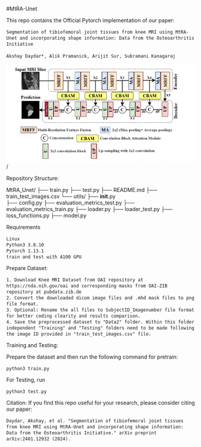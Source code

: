 #MtRA-Unet 

This repo contains the Official Pytorch implementation of our paper:

    Segmentation of tibiofemoral joint tissues from knee MRI using MtRA-Unet and incorporating shape information: Data from the Osteoarthritis Initiative

    Akshay Daydar*, Alik Pramanick, Arijit Sur, Subramani Kanagaraj

![MtRA-Unet Architecture](./MtRA_Unet_Architecture.png)/

Repository Structure:

MtRA_Unet/
├── train.py
├── test.py
├── README.md
├── train_test_images.csv
└── utils/
    ├── __init__.py   
    ├── config.py
    ├── evaluation_metrics_test.py
    ├── evaluation_metrics_train.py
    ├── loader.py
    ├── loader_test.py
    ├── loss_functions.py
    ├── model.py

Requirements

    Linux
    Python3 3.8.10
    Pytorch 1.13.1
    train and test with A100 GPU

Prepare Dataset:

    1. Download Knee MRI Dataset from OAI repository at https://nda.nih.gov/oai and corresponding masks from OAI-ZIB repository at pubdata.zib.de
    2. Convert the downloaded dicom image files and .mhd mask files to png file format.
    3. Optional: Rename the all files to SubjectID_Imagenumber file format for better coding clearity and results comparison.
    4. Save the preprocessed dataset to "Data2" folder. Within this folder independent "Training" and "Testing" folders need to be made following the image ID provided in "train_test_images.csv" file. 

Training and Testing:

Prepare the dataset and then run the following command for pretrain:

    python3 train.py

For Testing, run

    python3 test.py

Citation:
 If you find this repo useful for your research, please consider citing our paper:

    Daydar, Akshay, et al. "Segmentation of tibiofemoral joint tissues from knee MRI using MtRA-Unet and incorporating shape information: Data from the Osteoarthritis Initiative." arXiv preprint arXiv:2401.12932 (2024).
